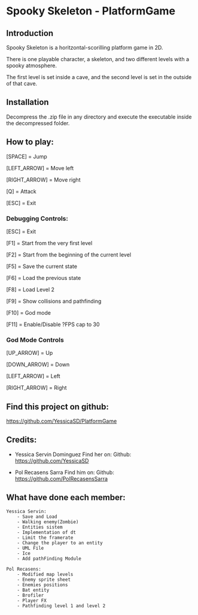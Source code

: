 # Spooky Skeleton - PlatformGame

## Introduction
Spooky Skeleton is a horitzontal-scorilling platform game in 2D.

There is one playable character, a skeleton, and two different levels with a spooky atmosphere.

The first level is set inside a cave, and the second level is set in the outside of that cave.


## Installation
Decompress the .zip file in any directory and execute the executable inside the decompressed folder.


## How to play:
[SPACE] = Jump

[LEFT_ARROW] = Move left

[RIGHT_ARROW] = Move right

[Q] = Attack 

[ESC] = Exit

### Debugging Controls:

[ESC] = Exit

[F1]  = Start from the very first level

[F2]  = Start from the beginning of the current level

[F5]  = Save the current state

[F6]  = Load the previous state

[F8]  = Load Level 2

[F9]  = Show collisions and pathfinding

[F10] = God mode

[F11] = Enable/Disable ?FPS cap to 30


### God Mode Controls

[UP_ARROW] = Up

[DOWN_ARROW] = Down

[LEFT_ARROW] = Left

[RIGHT_ARROW] = Right

## Find this project on github:
https://github.com/YessicaSD/PlatformGame

## Credits:
- Yessica Servin Dominguez 
	Find her on:
	Github: https://github.com/YessicaSD

- Pol Recasens Sarra 
	Find him on:
	Github: https://github.com/PolRecasensSarra

## What have done each member:
	Yessica Servin:
		- Save and Load
		- Walking enemy(Zombie)
		- Entities sistem
		- Implementation of dt
		- Limit the framerate
		- Change the player to an entity
		- UML File
		- Ice 
		- Add pathFinding Module
	
	Pol Recasens:
		- Modified map levels
		- Enemy sprite sheet
		- Enemies positions
		- Bat entity
		- Brofiler
		- Player FX
		- Pathfinding level 1 and level 2

		
 	
		
